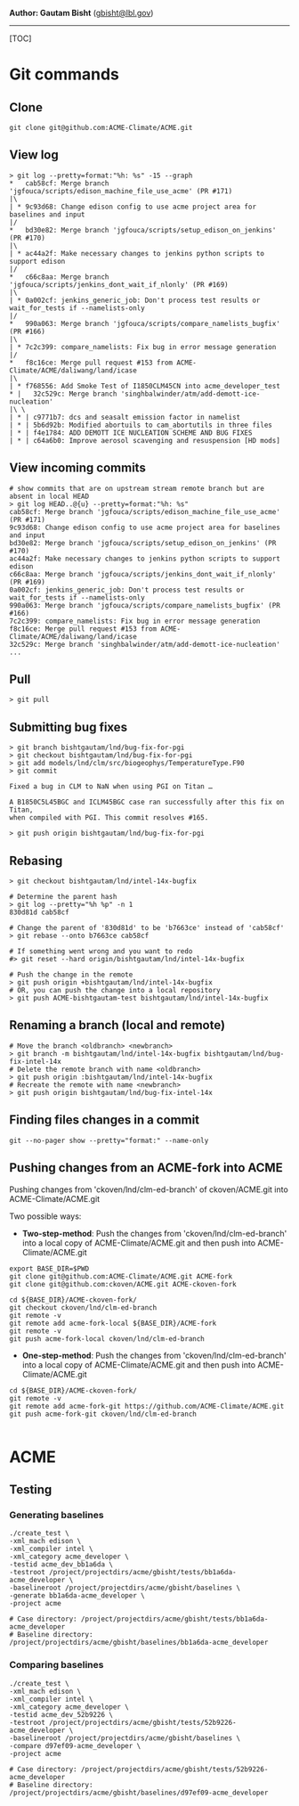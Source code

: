 <!---
![ACME logo](logos/ACME_Logo.png =250x)
<img src="logos/ACME_Logo.png" alt="ACME logo" style="width: 250px;"/>
-->

**Author: Gautam Bisht** (<gbisht@lbl.gov>)

---

[TOC]

# Git commands


## Clone
```
git clone git@github.com:ACME-Climate/ACME.git
```


## View log

```
> git log --pretty=format:"%h: %s" -15 --graph
*   cab58cf: Merge branch 'jgfouca/scripts/edison_machine_file_use_acme' (PR #171)
|\  
| * 9c93d68: Change edison config to use acme project area for baselines and input
|/  
*   bd30e82: Merge branch 'jgfouca/scripts/setup_edison_on_jenkins' (PR #170)
|\  
| * ac44a2f: Make necessary changes to jenkins python scripts to support edison
|/  
*   c66c8aa: Merge branch 'jgfouca/scripts/jenkins_dont_wait_if_nlonly' (PR #169)
|\  
| * 0a002cf: jenkins_generic_job: Don't process test results or wait_for_tests if --namelists-only
|/  
*   990a063: Merge branch 'jgfouca/scripts/compare_namelists_bugfix' (PR #166)
|\  
| * 7c2c399: compare_namelists: Fix bug in error message generation
|/  
*   f8c16ce: Merge pull request #153 from ACME-Climate/ACME/daliwang/land/icase
|\  
| * f768556: Add Smoke Test of I1850CLM45CN into acme_developer_test
* |   32c529c: Merge branch 'singhbalwinder/atm/add-demott-ice-nucleation'
|\ \  
| * | c9771b7: dcs and seasalt emission factor in namelist
| * | 5b6d92b: Modified abortuils to cam_abortutils in three files
| * | f4e1784: ADD DEMOTT ICE NUCLEATION SCHEME AND BUG FIXES
| * | c64a6b0: Improve aerosol scavenging and resuspension [HD mods]

```

## View incoming commits

```
# show commits that are on upstream stream remote branch but are absent in local HEAD
> git log HEAD..@{u} --pretty=format:"%h: %s"
cab58cf: Merge branch 'jgfouca/scripts/edison_machine_file_use_acme' (PR #171)
9c93d68: Change edison config to use acme project area for baselines and input
bd30e82: Merge branch 'jgfouca/scripts/setup_edison_on_jenkins' (PR #170)
ac44a2f: Make necessary changes to jenkins python scripts to support edison
c66c8aa: Merge branch 'jgfouca/scripts/jenkins_dont_wait_if_nlonly' (PR #169)
0a002cf: jenkins_generic_job: Don't process test results or wait_for_tests if --namelists-only
990a063: Merge branch 'jgfouca/scripts/compare_namelists_bugfix' (PR #166)
7c2c399: compare_namelists: Fix bug in error message generation
f8c16ce: Merge pull request #153 from ACME-Climate/ACME/daliwang/land/icase
32c529c: Merge branch 'singhbalwinder/atm/add-demott-ice-nucleation'
...

```


## Pull
```
> git pull
```

## Submitting bug fixes 

```
> git branch bishtgautam/lnd/bug-fix-for-pgi
> git checkout bishtgautam/lnd/bug-fix-for-pgi
> git add models/lnd/clm/src/biogeophys/TemperatureType.F90
> git commit

Fixed a bug in CLM to NaN when using PGI on Titan …

A B1850C5L45BGC and ICLM45BGC case ran successfully after this fix on Titan,
when compiled with PGI. This commit resolves #165. 

> git push origin bishtgautam/lnd/bug-fix-for-pgi
```

## Rebasing
```
> git checkout bishtgautam/lnd/intel-14x-bugfix

# Determine the parent hash
> git log --pretty="%h %p" -n 1
830d81d cab58cf

# Change the parent of '830d81d' to be 'b7663ce' instead of 'cab58cf' 
> git rebase --onto b7663ce cab58cf

# If something went wrong and you want to redo
#> git reset --hard origin/bishtgautam/lnd/intel-14x-bugfix

# Push the change in the remote
> git push origin +bishtgautam/lnd/intel-14x-bugfix
# OR, you can push the change into a local repository
> git push ACME-bishtgautam-test bishtgautam/lnd/intel-14x-bugfix
```

## Renaming a branch (local and remote)
```
# Move the branch <oldbranch> <newbranch>
> git branch -m bishtgautam/lnd/intel-14x-bugfix bishtgautam/lnd/bug-fix-intel-14x
# Delete the remote branch with name <oldbranch> 
> git push origin :bishtgautam/lnd/intel-14x-bugfix
# Recreate the remote with name <newbranch>
> git push origin bishtgautam/lnd/bug-fix-intel-14x
```

## Finding files changes in a commit
```
git --no-pager show --pretty="format:" --name-only
```


## Pushing changes from an ACME-fork into ACME

Pushing changes from 'ckoven/lnd/clm-ed-branch' of ckoven/ACME.git into ACME-Climate/ACME.git 

Two possible ways:

* **Two-step-method**: Push the changes from 'ckoven/lnd/clm-ed-branch' into a local copy of 
   ACME-Climate/ACME.git and then push into ACME-Climate/ACME.git

```
export BASE_DIR=$PWD
git clone git@github.com:ACME-Climate/ACME.git ACME-fork
git clone git@github.com:ckoven/ACME.git ACME-ckoven-fork

cd ${BASE_DIR}/ACME-ckoven-fork/
git checkout ckoven/lnd/clm-ed-branch
git remote -v
git remote add acme-fork-local ${BASE_DIR}/ACME-fork
git remote -v
git push acme-fork-local ckoven/lnd/clm-ed-branch
```

* **One-step-method**: Push the changes from 'ckoven/lnd/clm-ed-branch' into a local copy of 
   ACME-Climate/ACME.git and then push into ACME-Climate/ACME.git

```
cd ${BASE_DIR}/ACME-ckoven-fork/
git remote -v
git remote add acme-fork-git https://github.com/ACME-Climate/ACME.git
git push acme-fork-git ckoven/lnd/clm-ed-branch


```

# ACME

## Testing

### Generating baselines

```
./create_test \
-xml_mach edison \
-xml_compiler intel \
-xml_category acme_developer \
-testid acme_dev_bb1a6da \
-testroot /project/projectdirs/acme/gbisht/tests/bb1a6da-acme_developer \
-baselineroot /project/projectdirs/acme/gbisht/baselines \
-generate bb1a6da-acme_developer \
-project acme

# Case directory: /project/projectdirs/acme/gbisht/tests/bb1a6da-acme_developer
# Baseline directory: /project/projectdirs/acme/gbisht/baselines/bb1a6da-acme_developer

```

### Comparing baselines

```
./create_test \
-xml_mach edison \
-xml_compiler intel \
-xml_category acme_developer \
-testid acme_dev_52b9226 \
-testroot /project/projectdirs/acme/gbisht/tests/52b9226-acme_developer \
-baselineroot /project/projectdirs/acme/gbisht/baselines \
-compare d97ef09-acme_developer \
-project acme

# Case directory: /project/projectdirs/acme/gbisht/tests/52b9226-acme_developer
# Baseline directory: /project/projectdirs/acme/gbisht/baselines/d97ef09-acme_developer

```
~~~~